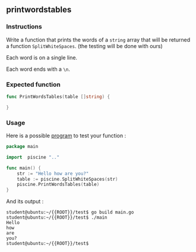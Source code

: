 ## printwordstables

### Instructions

Write a function that prints the words of a `string` array that will be returned a function `SplitWhiteSpaces`. (the testing will be done with ours)

Each word is on a single line.

Each word ends with a `\n`.

### Expected function

```go
func PrintWordsTables(table []string) {

}
```

### Usage

Here is a possible [program](TODO-LINK) to test your function :

```go
package main

import 	piscine ".."

func main() {
	str := "Hello how are you?"
	table := piscine.SplitWhiteSpaces(str)
	piscine.PrintWordsTables(table)
}
```

And its output :

```console
student@ubuntu:~/{{ROOT}}/test$ go build main.go
student@ubuntu:~/{{ROOT}}/test$ ./main
Hello
how
are
you?
student@ubuntu:~/{{ROOT}}/test$
```
